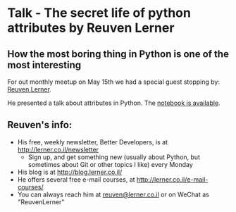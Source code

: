 # Talk - The secret life of python attributes by Reuven Lerner

## How the most boring thing in Python is one of the most interesting

For out monthly meetup on May 15th we had a special guest stopping by: [Reuven Lerner](http://lerner.co.il/).

He presented a talk about attributes in Python. The [notebook is available]().

## Reuven's info:

- His free, weekly newsletter, Better Developers, is at http://lerner.co.il/newsletter
  - Sign up, and get something new (usually about Python, but sometimes
about Git or other topics I like) every Monday
- His blog is at http://blog.lerner.co.il/
- He offers several free e-mail courses, at http://lerner.co.il/e-mail-courses/
- You can always reach him at reuven@lerner.co.il or on WeChat as "ReuvenLerner"
